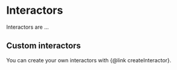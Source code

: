 # Interactors

Interactors are ...

## Custom interactors

You can create your own interactors with {@link createInteractor}.


